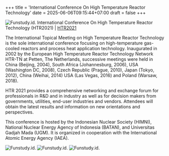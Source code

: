 +++
title = 'International Conference On High Temperature Reactor Technology'
date = 2025-06-06T09:15:44+07:00
draft = false
+++

![Funstudy.id.](/images/htr2020-01.png)
International Conference On High Temperature Reactor Technology (HTR2021) | [HTR2021](https://hall.htr2020.org/)

The International Topical Meeting on High Temperature Reactor Technology is the sole international conference focusing on high-temperature gas-cooled reactors and process heat application technology. Inaugurated in 2002 by the European High Temperature Reactor Technology Network HTR-TN at Petten, The Netherlands, successive meetings were held in China (Beijing, 2004), South Africa (Johannesburg, 2006), USA (Washington DC, 2008), Czech Republic (Prague, 2010), Japan (Tokyo, 2012), China (Weihai, 2014) USA (Las Vegas, 2016) and Poland (Warsaw, 2018).

HTR 2021 provides a comprehensive networking and exchange forum for professionals in R&D and in industry as well as for decision makers from governments, utilities, end-user industries and vendors. Attendees will obtain the latest results and information on new orientations and perspectives.

This conference is hosted by the Indonesian Nuclear Society (HIMNI), National Nuclear Energy Agency of Indonesia (BATAN), and Universitas Gadjah Mada (UGM). It is organized in cooperation with the International Atomic Energy Agency (IAEA).

![Funstudy.id.](/images/htr2020-02.png)
![Funstudy.id.](/images/htr2020-03.png)
![Funstudy.id.](/images/htr2020-04.png)
